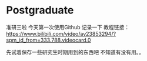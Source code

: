 # Postgraduate

准研三啦 
今天第一次使用Github
记录一下
教程链接：https://www.bilibili.com/video/av23853294/?spm_id_from=333.788.videocard.0

先试着保存一些研究生时期用到的东西吧
不知道有没有用。。
